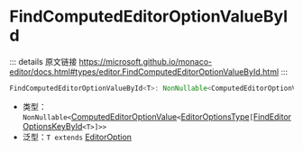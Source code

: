 # FindComputedEditorOptionValueById

<backTop />
        
::: details 原文链接
https://microsoft.github.io/monaco-editor/docs.html#types/editor.FindComputedEditorOptionValueById.html
:::

```ts
FindComputedEditorOptionValueById<T>: NonNullable<ComputedEditorOptionValue<EditorOptionsType[FindEditorOptionsKeyById<T>]>>
```
- 类型：`NonNullable<`[ComputedEditorOptionValue](/api/editor/ComputedEditorOptionValue.md)`<`[EditorOptionsType](/api/editor/EditorOptionsType.md)`[`[FindEditorOptionsKeyById](/api/editor/FindEditorOptionsKeyById.md)`<T>]>>`
- 泛型：`T extends` [EditorOption](/api/editor/EditorOption.md)